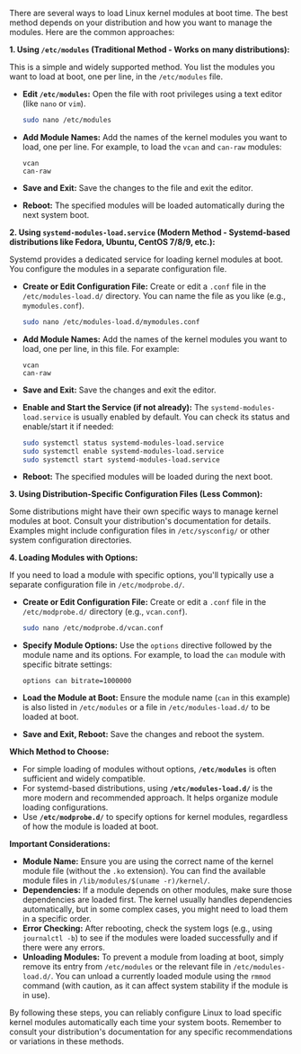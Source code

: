 There are several ways to load Linux kernel modules at boot time. The best method depends on your distribution and how you want to manage the modules. Here are the common approaches:

**1. Using `/etc/modules` (Traditional Method - Works on many distributions):**

This is a simple and widely supported method. You list the modules you want to load at boot, one per line, in the `/etc/modules` file.

* **Edit `/etc/modules`:** Open the file with root privileges using a text editor (like `nano` or `vim`).

    ```bash
    sudo nano /etc/modules
    ```

* **Add Module Names:** Add the names of the kernel modules you want to load, one per line. For example, to load the `vcan` and `can-raw` modules:

    ```
    vcan
    can-raw
    ```

* **Save and Exit:** Save the changes to the file and exit the editor.

* **Reboot:** The specified modules will be loaded automatically during the next system boot.

**2. Using `systemd-modules-load.service` (Modern Method - Systemd-based distributions like Fedora, Ubuntu, CentOS 7/8/9, etc.):**

Systemd provides a dedicated service for loading kernel modules at boot. You configure the modules in a separate configuration file.

* **Create or Edit Configuration File:** Create or edit a `.conf` file in the `/etc/modules-load.d/` directory. You can name the file as you like (e.g., `mymodules.conf`).

    ```bash
    sudo nano /etc/modules-load.d/mymodules.conf
    ```

* **Add Module Names:** Add the names of the kernel modules you want to load, one per line, in this file. For example:

    ```
    vcan
    can-raw
    ```

* **Save and Exit:** Save the changes and exit the editor.

* **Enable and Start the Service (if not already):** The `systemd-modules-load.service` is usually enabled by default. You can check its status and enable/start it if needed:

    ```bash
    sudo systemctl status systemd-modules-load.service
    sudo systemctl enable systemd-modules-load.service
    sudo systemctl start systemd-modules-load.service
    ```

* **Reboot:** The specified modules will be loaded during the next boot.

**3. Using Distribution-Specific Configuration Files (Less Common):**

Some distributions might have their own specific ways to manage kernel modules at boot. Consult your distribution's documentation for details. Examples might include configuration files in `/etc/sysconfig/` or other system configuration directories.

**4. Loading Modules with Options:**

If you need to load a module with specific options, you'll typically use a separate configuration file in `/etc/modprobe.d/`.

* **Create or Edit Configuration File:** Create or edit a `.conf` file in the `/etc/modprobe.d/` directory (e.g., `vcan.conf`).

    ```bash
    sudo nano /etc/modprobe.d/vcan.conf
    ```

* **Specify Module Options:** Use the `options` directive followed by the module name and its options. For example, to load the `can` module with specific bitrate settings:

    ```
    options can bitrate=1000000
    ```

* **Load the Module at Boot:** Ensure the module name (`can` in this example) is also listed in `/etc/modules` or a file in `/etc/modules-load.d/` to be loaded at boot.

* **Save and Exit, Reboot:** Save the changes and reboot the system.

**Which Method to Choose:**

* For simple loading of modules without options, **`/etc/modules`** is often sufficient and widely compatible.
* For systemd-based distributions, using **`/etc/modules-load.d/`** is the more modern and recommended approach. It helps organize module loading configurations.
* Use **`/etc/modprobe.d/`** to specify options for kernel modules, regardless of how the module is loaded at boot.

**Important Considerations:**

* **Module Name:** Ensure you are using the correct name of the kernel module file (without the `.ko` extension). You can find the available module files in `/lib/modules/$(uname -r)/kernel/`.
* **Dependencies:** If a module depends on other modules, make sure those dependencies are loaded first. The kernel usually handles dependencies automatically, but in some complex cases, you might need to load them in a specific order.
* **Error Checking:** After rebooting, check the system logs (e.g., using `journalctl -b`) to see if the modules were loaded successfully and if there were any errors.
* **Unloading Modules:** To prevent a module from loading at boot, simply remove its entry from `/etc/modules` or the relevant file in `/etc/modules-load.d/`. You can unload a currently loaded module using the `rmmod` command (with caution, as it can affect system stability if the module is in use).

By following these steps, you can reliably configure Linux to load specific kernel modules automatically each time your system boots. Remember to consult your distribution's documentation for any specific recommendations or variations in these methods.